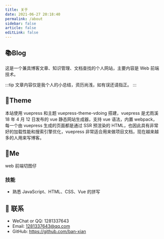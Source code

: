 ```yaml
---
title: 关于
date: 2021-06-27 20:18:40
permalink: /about
sidebar: false
article: false
editLink: false
---
```


## 📚Blog

这是一个兼具博客文章、知识管理、文档查找的个人网站，主要内容是 Web 前端技术。

:::tip
文章内容仅是我个人的小总结，资历尚浅，如有误还请指正。
:::

<!-- [更新日志](https://github.com/xugaoyi/vuepress-theme-vdoing/commits/master) -->

## 🎨Theme

<!-- [<img src="https://github-readme-stats.vercel.app/api/pin/?username=xugaoyi&amp;repo=vuepress-theme-vdoing" alt="ReadMe Card" class="no-zoom">](https://github.com/xugaoyi/vuepress-theme-vdoing)
[<img src="https://github-readme-stats.vercel.app/api/pin/?username=xugaoyi&amp;repo=vuepress-theme-vdoing-doc" alt="ReadMe Card" class="no-zoom">](https://doc.xugaoyi.com/) -->

本站使用 vuepress 和主题 vuepress-theme-vdoing 搭建，vuepress 是尤雨溪 18 年 4 月 12 日发布的 vue 静态网站生成器，支持 vue 语法，内置 webpack，每一个由 vuepress 生成的页面都是通过 SSR 预渲染的 HTML，也因此具有非常好的加载性能和搜索引擎优化，vuepress 非常适合用来做项目文档，现在越来越多的人用来写博客。

<!-- 本站主题是 [`Vdoing`](https://github.com/xugaoyi/vuepress-theme-vdoing)，这是一款简洁高效的VuePress 知识管理&博客 主题。旨在轻松打造一个`结构化`与`碎片化`并存的个人在线知识库&博客，让你的知识海洋像一本本书一样清晰易读。配合多维索引，让每一个知识点都可以快速定位！ 更多[详情](https://github.com/xugaoyi/vuepress-theme-vdoing)。 -->

<!-- <a href="https://github.com/xugaoyi/vuepress-theme-vdoing" target="_blank"><img src='https://img.shields.io/github/stars/xugaoyi/vuepress-theme-vdoing' alt='GitHub stars' class="no-zoom"></a>
<a href="https://github.com/xugaoyi/vuepress-theme-vdoing" target="_blank"><img src='https://img.shields.io/github/forks/xugaoyi/vuepress-theme-vdoing' alt='GitHub forks' class="no-zoom"></a> -->

## 🐼Me

web 前端切图仔

### 技能

- 熟悉 JavaScript、HTML、CSS、Vue 的拼写

<!-- 本人↓↓↓

<img src='https://cdn.jsdelivr.net/gh/xugaoyi/image_store/blog/20200103123203.jpg' alt='本人照片' style="width:106px;"> -->

## :email: 联系

- WeChat or QQ: <a :href="qqUrl" class='qq'>1281337643</a>
- Email: <a href="mailto:1281337643@qq.com">1281337643@qq.com</a>
- GitHub: <https://github.com/ban-xian>

<script>
  export default {
    data(){
      return {
        qqUrl: 'tencent://message/?uin=894072666&Site=&Menu=yes'
      }
    },
    mounted(){
      const flag =  navigator.userAgent.match(/(phone|pad|pod|iPhone|iPod|ios|iPad|Android|Mobile|BlackBerry|IEMobile|MQQBrowser|JUC|Fennec|wOSBrowser|BrowserNG|WebOS|Symbian|Windows Phone)/i);
      if(flag){
        this.qqUrl = 'mqqwpa://im/chat?chat_type=wpa&uin=894072666&version=1&src_type=web&web_src=oicqzone.com'
      }
    }
  }
</script>
